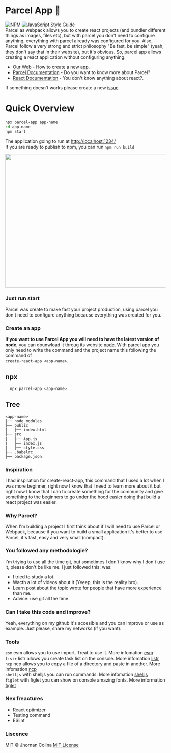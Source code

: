 # Parcel App 🚀 
[![NPM](https://img.shields.io/npm/v/parcel-app.svg)](https://www.npmjs.com/package/parcel-app) [![JavaScript Style Guide](https://img.shields.io/badge/code_style-standard-brightgreen.svg)](https://standardjs.com)</br>
Parcel as webpack allows you to create react projects (and bundler different things as images, files etc), but with parcel you don't need to
configure anything, everything with parcel already was configured for you. Also, Parcel follow a very strong and strict philosophy 
"Be fast, be simple" (yeah, they don't say that in their website), but it's obvious. So, parcel app allows creating a react application
without configuring anything.

- [Our Web](https://parcelapp.netlify.com) - How to create a new app.</br>
- [Parcel Documentation](https://parceljs.org/) - Do you want to know more about Parcel?</br>
- [React  Documentation](https://es.reactjs.org/) - You don't know anything about react?.
  
If something doesn't works please create a new [issue](https://github.com/karttofer/parcel-app/issues/new)

# Quick Overview
```sh
npx parcel-app app-name
cd app-name
npm start
```
The application going to run at [http://localhost:1234/](http://localhost:1234/)</br>
If you are ready to publish to npm, you can run `npm run build`
<p align="center">
  <img width="720" height="420" src="https://j.gifs.com/xn9P3z.gif">
</p>

### Just run start
Parcel was create to make fast your project production, using parcel you don't need to configure anything because everything was created for you.

### Create an app
**If you want to use Parcel App you will need to have the latest version of node**, you can dounwload it throug
its website [node](https://nodejs.org/es/). With parcel app you only need to write the command and the project name this following the command
of </br>`create-react-app <app-name>`.

## npx
```sh
  npx parcel-app <app-name>
```
## Tree
```
<app-name>
├── node_modules
├── public
|   ├── index.html
├── src
|   ├── App.js
|   ├── index.js
|   ├── style.css
├── .babelrc
├── package.json
```

### Inspiration
I had inspiration for create-react-app, this command that I used a lot when I was more beginner, right now I know that I need to learn more about it but right now I know that I can to create something for the community and give something to the beginners to go under the hood easier doing that build a react project was easier.

### Why Parcel?
When I'm building a project I first think about if I will need to use Parcel or Webpack, because if you want to build a small application
it's better to use Parcel, it's fast, easy and very small (compact). 

### You followed any methodologie?
I'm triying to use all the time git, but sometimes I don't know why I don't use it, please don't be like me. I just followed this:
was:
- I tried to study a lot.
- Wacth a lot of videos about it (Yeeep, this is the reality bro).
- Learn post about the topic wrote for people that have more experience than me.
- Advice: use git all the time.

### Can I take this code and improve?
Yeah, everything on my github it's accesible and you can improve or use as example. Just please, share my networks (if you want).

### Tools
`esm` esm allows you to use import. Treat to use it. More infomation [esm](https://www.npmjs.com/package/esm)</br>
`listr` listr allows you create task list on the console. More infomation [listr](https://www.npmjs.com/package/listr)</br>
`ncp` ncp allows you to copy a file of a directory and paste in another. More infomation [ncp](https://www.npmjs.com/package/ncp)</br>
`shelljs` with shelljs you can run commands. More infomation [shelljs](https://www.npmjs.com/package/shelljs)</br>
`figlet` with figlet you can show on console amazing fonts. More information [figlet](https://www.npmjs.com/package/figlet)

### Nex freactures
- React optimizer
- Testing command
- ESlint

### Liscence
MIT © Jhornan Colina [MIT License](https://github.com/karttofer/parcel-app/blob/master/LICENSE)
